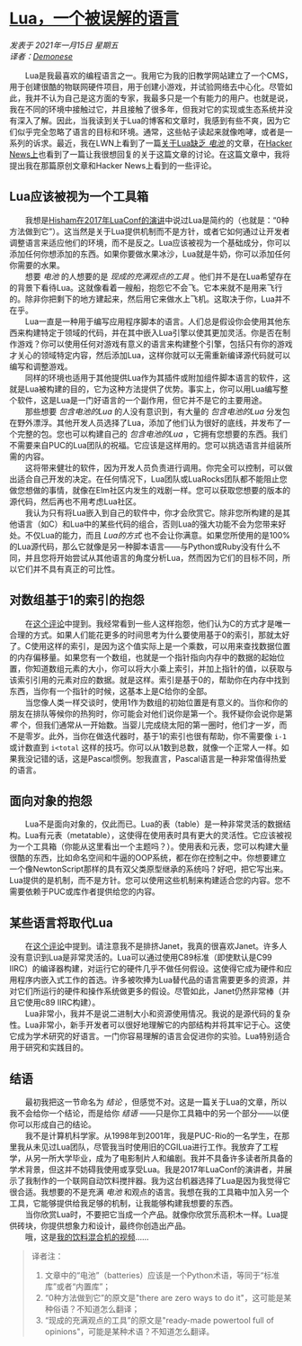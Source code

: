 # [Lua，一个被误解的语言](https://andregarzia.com/2021/01/lua-a-misunderstood-language.html)  
_发表于 2021年一月15日 星期五_  
_译者：[Demonese](https://github.com/Demonese)_  
  
　　Lua是我最喜欢的编程语言之一。我用它为我的旧教学网站建立了一个CMS，用于创建很酷的物联网硬件项目，用于创建小游戏，并试验网络去中心化。尽管如此，我并不认为自己是这方面的专家，我最多只是一个有能力的用户。也就是说，我在不同的环境中接触过它，并且接触了很多年，但我对它的实现或生态系统并没有深入了解。因此，当我读到关于Lua的博客和文章时，我感到有些不爽，因为它们似乎完全忽略了语言的目标和环境。通常，这些帖子读起来就像咆哮，或者是一系列的诉求。最近，我在LWN上看到了一篇[关于Lua缺乏 _电池_ ](https://lwn.net/Articles/812122/)的文章，在[Hacker News上](https://news.ycombinator.com/item?id=25794374)也看到了一篇让我很想回复的关于这篇文章的讨论。在这篇文章中，我将提出我在那篇原创文章和Hacker News上看到的一些评论。  
  
## Lua应该被视为一个工具箱  
  
　　我想是[Hisham在2017年LuaConf的演讲](https://hisham.hm/papers/talks/hisham-lap-luaconf2017.pdf)中说过Lua是简约的（也就是：“0种方法做到它”）。这当然是关于Lua提供机制而不是方针，或者它如何通过让开发者调整语言来适应他们的环境，而不是反之。Lua应该被视为一个基础成分，你可以添加任何你想添加的东西。如果你要做水果冰沙，Lua就是牛奶，你可以添加任何你需要的水果。  
　　想要 _电池_ 的人想要的是 _现成的充满观点的工具_ 。他们并不是在Lua希望存在的背景下看待Lua。这就像看着一艘船，抱怨它不会飞。它本来就不是用来飞行的。除非你把剩下的地方建起来，然后用它来做水上飞机。这取决于你，Lua并不在乎。  
　　Lua一直是一种用于编写应用程序脚本的语言。人们总是假设你会使用其他东西来构建特定于领域的代码，并在其中嵌入Lua引擎以使其更加灵活。你是否在制作游戏？你可以使用任何对游戏有意义的语言来构建整个引擎，包括只有你的游戏才关心的领域特定内容，然后添加Lua，这样你就可以无需重新编译源代码就可以编写和调整游戏。  
　　同样的环境也适用于其他提供Lua作为其插件或附加组件脚本语言的软件，这就是Lua被构建的目的，它为这种方法提供了优势。事实上，你可以用Lua编写整个软件，这是Lua是一门好语言的一个副作用，但它并不是它的主要用途。  
　　那些想要 _包含电池的Lua_ 的人没有意识到，有大量的 _包含电池的Lua_ 分发包在野外漂浮。其他开发人员选择了Lua，添加了他们认为很好的底线，并发布了一个完整的包。您也可以构建自己的 _包含电池的Lua_ ，它拥有您想要的东西。我们不需要来自PUC的Lua团队的祝福。它应该是这样用的。您可以挑选语言并组装所需的内容。  
　　这将带来健壮的软件，因为开发人员负责进行调用。你完全可以控制，可以做出适合自己开发的决定。在任何情况下，Lua团队或LuaRocks团队都不能阻止您做您想做的事情，就像在Elm社区内发生的戏剧一样。您可以获取您想要的版本的源代码，然后再也不用考虑Lua社区。  
　　我认为只有将Lua嵌入到自己的软件中，你才会欣赏它。除非您所构建的是其他语言（如C）和Lua中的某些代码的组合，否则Lua的强大功能不会为您带来好处。不仅Lua的能力，而且 _Lua的方式_ 也不会让你满意。如果您所使用的是100%的Lua源代码，那么它就像是另一种脚本语言——与Python或Ruby没有什么不同，并且您将开始尝试从其他语言的角度分析Lua，然而因为它们的目标不同，所以它们并不具有真正的可比性。  
  
## 对数组基于1的索引的抱怨  
  
　　在[这个评论](https://news.ycombinator.com/item?id=25795027)中提到。我经常看到一些人这样抱怨，他们认为C的方式才是唯一合理的方式。如果人们能花更多的时间思考为什么要使用基于0的索引，那就太好了。C使用这样的索引，是因为这个值实际上是一个乘数，可以用来查找数据位置的内存偏移量。如果您有一个数组，也就是一个指针指向内存中的数据的起始位置，你知道数组元素的大小，你可以将大小乘上索引，并加上指针的值，以获取与该索引引用的元素对应的数据。就是这样。索引是基于0的，帮助你在内存中找到东西，当你有一个指针的时候，这基本上是C给你的全部。  
　　当您像人类一样交谈时，使用1作为数组的初始位置是有意义的。当你和你的朋友在排队等候你的热狗时，你可能会对他们说你是第一个。我怀疑你会说你是第 _零_ 个，但我们通常从一开始数。当婴儿完成绕太阳的第一圈时，他们才一岁，而不是零岁。此外，当你在做迭代器时，基于1的索引也很有帮助，你不需要像 `i-1` 或计数直到 `i<total` 这样的技巧。你可以从1数到总数，就像一个正常人一样。如果我没记错的话，这是Pascal惯例。恕我直言，Pascal语言是一种非常值得热爱的语言。  
  
## 面向对象的抱怨  
  
　　Lua不是面向对象的，仅此而已。Lua的表（table）是一种非常灵活的数据结构。Lua有元表（metatable），这使得在使用表时具有更大的灵活性。它应该被视为一个工具箱（你能从这里看出一个主题吗？）。使用表和元表，您可以构建大量很酷的东西，比如命名空间和牛逼的OOP系统，都在你在控制之中。你想要建立一个像NewtonScript那样的具有双父类原型继承的系统吗？好吧，把它写出来。Lua提供的是机制，而不是方针。您可以使用这些机制来构建适合您的内容。您不需要依赖于PUC或库作者提供给您的内容。  
  
## 某些语言将取代Lua  
  
　　在[这个评论](https://news.ycombinator.com/item?id=25795027)中提到。请注意我不是排挤Janet，我真的很喜欢Janet。许多人没有意识到Lua是非常灵活的。Lua可以通过使用C89标准（即使默认是C99 IIRC）的编译器构建，对运行它的硬件几乎不做任何假设。这使得它成为硬件和应用程序内嵌入式工作的首选。许多被吹捧为Lua替代品的语言需要更多的资源，并对它们所运行的硬件和操作系统做更多的假设。尽管如此，Janet仍然非常棒（并且它使用c89 IIRC构建）。  
　　Lua非常小，我并不是说二进制大小和资源使用情况。我说的是源代码的复杂性。Lua非常小，新手开发者可以很好地理解它的内部结构并将其牢记于心。这使它成为学术研究的好语言。一门你容易理解的语言会促进你的实验。Lua特别适合用于研究和实践目的。  
  
## 结语  
  
　　最初我把这一节命名为 _结论_ ，但感觉不对。这是一篇关于Lua的文章，所以我不会给你一个结论，而是给你 _结语_ ——只是你工具箱中的另一个部分——以便你可以形成自己的结论。  
　　我不是计算机科学家。从1998年到2001年，我是PUC-Rio的一名学生，在那里我从未见过Lua团队，尽管我当时使用旧的CGILua进行工作。我放弃了工程学，从另一所大学毕业，成为了电影制片人和编剧。我并不具备许多读者所具备的学术背景，但这并不妨碍我使用或享受Lua。我是2017年LuaConf的演讲者，并展示了我制作的一个联网自动饮料搅拌器。我为这台机器选择了Lua是因为我觉得它很合适。我想要的不是充满 _电池_ 和观点的语言。我想在我的工具箱中加入另一个工具，它能够提供给我足够的机制，让我能够构建我想要的东西。  
　　当你欣赏Lua时，不要把它当成一个产品。就像你欣赏乐高积木一样。Lua提供砖块，你提供想象力和设计，最终你创造出产品。  
　　哦，这是[我的饮料混合机的视频](https://youtu.be/GlvJYS81ono)……  
  
> 译者注：  
> 1. 文章中的“电池”（batteries）应该是一个Python术语，等同于“标准库”或者“内置库”；  
> 2. “0种方法做到它”的原文是"there are zero ways to do it"，这可能是某种俗语？不知道怎么翻译；  
> 3. “现成的充满观点的工具”的原文是"ready-made powertool full of opinions"，可能是某种术语？不知道怎么翻译。  
